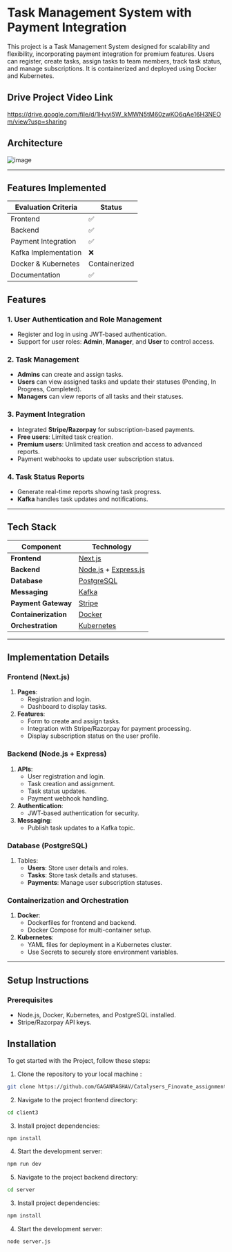 # Task Management System with Payment Integration

This project is a Task Management System designed for scalability and flexibility, incorporating payment integration for premium features. Users can register, create tasks, assign tasks to team members, track task status, and manage subscriptions. It is containerized and deployed using Docker and Kubernetes.

## Drive Project Video Link
https://drive.google.com/file/d/1Hvyi5W_kMWN5tM60zwKO6qAe16H3NEOm/view?usp=sharing

## Architecture

![image](https://github.com/user-attachments/assets/e169b169-04d2-447d-bf94-6ebf31d1e289)

---
## Features Implemented

| Evaluation Criteria     | Status            |
|-------------------------|-------------------|
| Frontend                | ✅                |
| Backend                 | ✅                |
| Payment Integration     | ✅                |
| Kafka Implementation    | ❌                |
| Docker & Kubernetes     | Containerized     |
| Documentation           | ✅                |

## Features

### 1. User Authentication and Role Management
- Register and log in using JWT-based authentication.
- Support for user roles: **Admin**, **Manager**, and **User** to control access.

### 2. Task Management
- **Admins** can create and assign tasks.
- **Users** can view assigned tasks and update their statuses (Pending, In Progress, Completed).
- **Managers** can view reports of all tasks and their statuses.

### 3. Payment Integration
- Integrated **Stripe/Razorpay** for subscription-based payments.
- **Free users**: Limited task creation.
- **Premium users**: Unlimited task creation and access to advanced reports.
- Payment webhooks to update user subscription status.

### 4. Task Status Reports
- Generate real-time reports showing task progress.
- **Kafka** handles task updates and notifications.

---
## Tech Stack

| **Component**         | **Technology**                                                                 |
|------------------------|-------------------------------------------------------------------------------|
| **Frontend**          | [Next.js](https://nextjs.org/)                                                |
| **Backend**           | [Node.js](https://nodejs.org/) + [Express.js](https://expressjs.com/)         |
| **Database**          | [PostgreSQL](https://www.postgresql.org/)                                     |
| **Messaging**         | [Kafka](https://kafka.apache.org/)                                            |
| **Payment Gateway**   | [Stripe](https://stripe.com/)                                                 |
| **Containerization**  | [Docker](https://www.docker.com/)                                             |
| **Orchestration**     | [Kubernetes](https://kubernetes.io/)                                          |

---

## Implementation Details

### **Frontend (Next.js)**
1. **Pages**:
   - Registration and login.
   - Dashboard to display tasks.
2. **Features**:
   - Form to create and assign tasks.
   - Integration with Stripe/Razorpay for payment processing.
   - Display subscription status on the user profile.

### **Backend (Node.js + Express)**
1. **APIs**:
   - User registration and login.
   - Task creation and assignment.
   - Task status updates.
   - Payment webhook handling.
2. **Authentication**:
   - JWT-based authentication for security.
3. **Messaging**:
   - Publish task updates to a Kafka topic.

### **Database (PostgreSQL)**
1. Tables:
   - **Users**: Store user details and roles.
   - **Tasks**: Store task details and statuses.
   - **Payments**: Manage user subscription statuses.

### **Containerization and Orchestration**
1. **Docker**:
   - Dockerfiles for frontend and backend.
   - Docker Compose for multi-container setup.
2. **Kubernetes**:
   - YAML files for deployment in a Kubernetes cluster.
   - Use Secrets to securely store environment variables.

---

## Setup Instructions

### Prerequisites
- Node.js, Docker, Kubernetes, and PostgreSQL installed.
- Stripe/Razorpay API keys.


## Installation

To get started with the Project, follow these steps:

1. Clone the repository to your local machine :

```bash
git clone https://github.com/GAGANRAGHAV/Catalysers_Finovate_assignment
```

2. Navigate to the project  frontend directory:

```bash
cd client3
```

3. Install project dependencies:

```bash
npm install
```

4. Start the development server:

```bash
npm run dev
```

5. Navigate to the project backend directory:

```bash
cd server
```

3. Install project dependencies:

```bash
npm install
```

4. Start the development server:

```bash
node server.js
```
